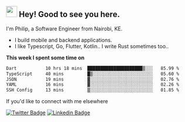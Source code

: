<h2><img src="https://slackmojis.com/emojis/3643-cool-doge/download" width="30"/> Hey! Good to see you here.</h2>

<p>I'm Philip, a Software Engineer from Nairobi, KE. 

- I build mobile and backend applications.
- I like Typescript, Go, Flutter, Kotlin.. I write Rust sometimes too..</p>

**This week I spent some time on**
<!--START_SECTION:waka-->

```txt
Dart           10 hrs 18 mins  █████████████████████▒░░░   85.99 %
TypeScript     40 mins         █▒░░░░░░░░░░░░░░░░░░░░░░░   05.60 %
JSON           19 mins         ▓░░░░░░░░░░░░░░░░░░░░░░░░   02.76 %
YAML           16 mins         ▓░░░░░░░░░░░░░░░░░░░░░░░░   02.26 %
SSH Config     13 mins         ▒░░░░░░░░░░░░░░░░░░░░░░░░   01.85 %
```

<!--END_SECTION:waka-->

If you'd like to connect with me elsewhere

[![Twitter Badge](https://img.shields.io/badge/-Twitter-1ca0f1?style=flat-square&labelColor=1ca0f1&logo=twitter&logoColor=white&link=https://twitter.com/_diogorodrigues)](https://twitter.com/kimathiphil)  [![Linkedin Badge](https://img.shields.io/badge/-LinkedIn-blue?style=flat-square&logo=Linkedin&logoColor=white&link=https://www.linkedin.com/in/philip-kimathi-2604a9114/)](https://www.linkedin.com/in/philip-kimathi-2604a9114/)
